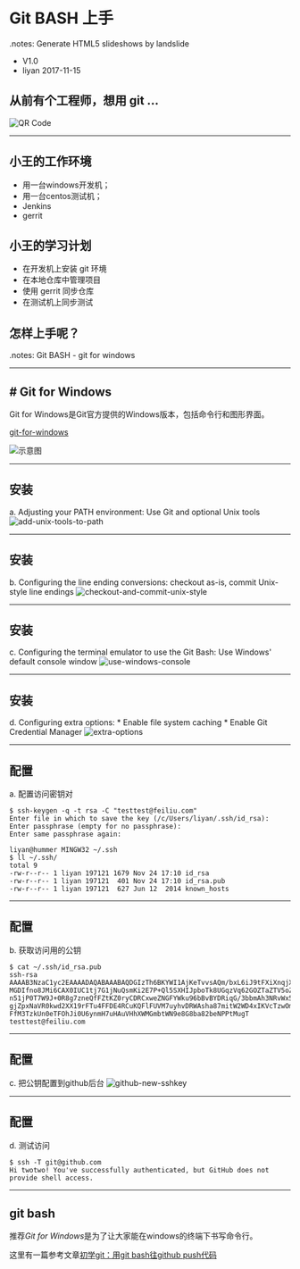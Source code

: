 # Git BASH 上手
.notes: Generate HTML5 slideshows by landslide

 * V1.0
 * liyan 2017-11-15

## 从前有个工程师，想用 git …

<!-- .qr: 450|http://172.16.100.90:10000/slide/gerrit/ -->
![QR Code](images/qr-code.png)

---

## 小王的工作环境

* 用一台windows开发机；
* 用一台centos测试机；
* Jenkins
* gerrit

## 小王的学习计划

* 在开发机上安装 git 环境
* 在本地仓库中管理项目
* 使用 gerrit 同步仓库
* 在测试机上同步测试

## 怎样上手呢？

.notes: Git BASH - git for windows

---

## # Git for Windows

Git for Windows是Git官方提供的Windows版本，包括命令行和图形界面。

[git-for-windows](https://git-for-windows.github.io/)

![示意图](https://git-for-windows.github.io/img/gw1web_thumb.png)

---

## 安装
a. Adjusting your PATH environment: Use Git and optional Unix tools
	![add-unix-tools-to-path](images/git-bash-add-unix-tools-to-path.png)

---
## 安装
b. Configuring the line ending conversions: checkout as-is, commit Unix-style line endings
	![checkout-and-commit-unix-style](images/git-bash-checkout-and-commit-unix-style.png)

---
## 安装
c. Configuring the terminal emulator to use the Git Bash: Use Windows' default console window
	![use-windows-console](images/git-bash-use-windows-console.png)

---
## 安装
d. Configuring extra options: 
	* Enable file system caching
	* Enable Git Credential Manager
	![extra-options](images/git-bash-extra-options.png)

---
## 配置
a. 配置访问密钥对

	$ ssh-keygen -q -t rsa -C "testtest@feiliu.com"
	Enter file in which to save the key (/c/Users/liyan/.ssh/id_rsa):
	Enter passphrase (empty for no passphrase):
	Enter same passphrase again:

	liyan@hummer MINGW32 ~/.ssh
	$ ll ~/.ssh/
	total 9
	-rw-r--r-- 1 liyan 197121 1679 Nov 24 17:10 id_rsa
	-rw-r--r-- 1 liyan 197121  401 Nov 24 17:10 id_rsa.pub
	-rw-r--r-- 1 liyan 197121  627 Jun 12  2014 known_hosts


---
## 配置
b. 获取访问用的公钥

	$ cat ~/.ssh/id_rsa.pub
	ssh-rsa AAAAB3NzaC1yc2EAAAADAQABAAABAQDGIzTh6BKYWI1AjKeTvvsAQm/bxL6iJ9tFXiXnqjXx
	MGDIfno8JMi6CAX0IUC1tj7G1jNuQsmKi2E7P+Ql5SXHIJpboTk8UGqzVq62GOZTaZTV5oZ9TUgMyTv2
	n51jP0T7W9J+0R8g7zneQfFZtKZ0ryCDRCxweZNGFYWku96bBvBYDRiqG/3bbmAh3NRvWx5zKBv6ieat
	gjZpxNaVR0kwd2XX19rFTu4FFDE4RCuKQFlFUVM7uyhvDRWAsha87mitW2WD4xIKVcTzwOmBrGMPOKiv
	FfM3TzkUn0eTFOhJi0U6ynmH7uHAuVHhXWMGmbtWN9e8G8ba82beNPPtMugT testtest@feiliu.com

---
## 配置
c. 把公钥配置到github后台
	![github-new-sshkey](images/github-new-sshkey.png)

---
## 配置
d. 测试访问

	$ ssh -T git@github.com
	Hi twotwo! You've successfully authenticated, but GitHub does not provide shell access.

---

## git bash
推荐*Git for Windows*是为了让大家能在windows的终端下书写命令行。

这里有一篇参考文章[初学git：用git bash往github push代码](http://www.cnblogs.com/zichi/p/4703999.html)
